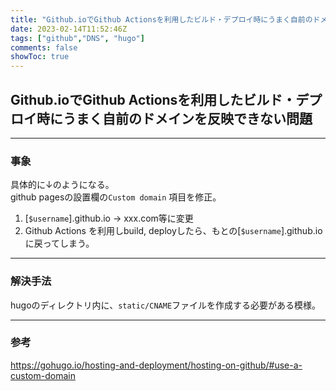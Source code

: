```yaml
---
title: "Github.ioでGithub Actionsを利用したビルド・デプロイ時にうまく自前のドメインを反映できない問題"
date: 2023-02-14T11:52:46Z
tags: ["github","DNS", "hugo"]
comments: false
showToc: true
---
```


## Github.ioでGithub Actionsを利用したビルド・デプロイ時にうまく自前のドメインを反映できない問題

----  
### 事象
具体的に↓のようになる。  
github pagesの設置欄の``Custom domain`` 項目を修正。
1. [``$username``].github.io → xxx.com等に変更
2. Github Actions を利用しbuild, deployしたら、もとの[``$username``].github.ioに戻ってしまう。

----
### 解決手法
hugoのディレクトリ内に、``static/CNAME``ファイルを作成する必要がある模様。

----
### 参考
https://gohugo.io/hosting-and-deployment/hosting-on-github/#use-a-custom-domain